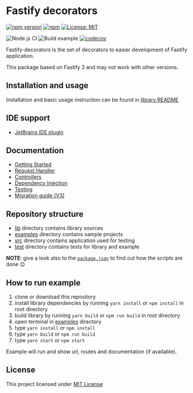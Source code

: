 # Fastify decorators
[![npm version](https://badge.fury.io/js/fastify-decorators.svg?colorB=brightgreen)](https://www.npmjs.com/package/fastify-decorators)
[![npm](https://img.shields.io/npm/dm/fastify-decorators.svg?colorB=brightgreen)](https://www.npmjs.com/package/fastify-decorators)
[![License: MIT](https://img.shields.io/badge/License-MIT-brightgreen.svg)](https://opensource.org/licenses/MIT)

![Node.js CI](https://github.com/L2jLiga/fastify-decorators/workflows/Node.js%20CI/badge.svg)
![Build example](https://github.com/L2jLiga/fastify-decorators/workflows/Build%20example/badge.svg)
[![codecov](https://codecov.io/gh/L2jLiga/fastify-decorators/branch/v3/graph/badge.svg)](https://codecov.io/gh/L2jLiga/fastify-decorators)

Fastify-decorators is the set of decorators to easier development of Fastify application.

This package based on Fastify 3 and may not work with other versions.

## Installation and usage

Installation and basic usage instruction can be found in [library README]

## IDE support

- [JetBrains IDE plugin]

## Documentation

- [Getting Started]
- [Request Handler]
- [Controllers]
- [Dependency Injection]
- [Testing]
- [Migration guide (V3)]

## Repository structure

- [lib] directory contains library sources
- [examples] directory contains sample projects
- [src] directory contains application used for testing
- [test] directory contains tests for library and example

**NOTE**: give a look also to the [`package.json`] to find out how the scripts are done 😉

## How to run example

1. clone or download this repository
1. install library dependencies by running `yarn install` or `npm install` in root directory
1. build library by running `yarn build` or `npm run build` in root directory
1. open terminal in [examples] directory
1. type `yarn install` or `npm install`
1. type `yarn build` or `npm run build`
1. type `yarn start` or `npm start`

Example will run and show url, routes and documentation (if available).

## License

This project licensed under [MIT License]

[library README]: ./lib/README.md
[JetBrains IDE plugin]: https://plugins.jetbrains.com/plugin/13801-fastify-decorators
[lib]: ./lib
[examples]: ./examples
[src]: ./src
[test]: ./test
[`package.json`]: ./package.json
[Getting Started]: ./lib/docs/Getting-Started.md
[Request Handler]: ./lib/docs/Request-Handlers.md
[Controllers]: ./lib/docs/Controllers.md
[Dependency Injection]: ./lib/docs/Dependency-Injection.md
[Testing]: ./lib/docs/Testing.md
[Migration guide (V3)]: ./lib/docs/Migration-to-v3.md
[MIT License]: https://github.com/L2jLiga/fastify-decorators/blob/master/LICENSE
